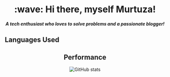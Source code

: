 <h1 align='center'> :wave: Hi there, myself Murtuza!</h1>
<h4 align='center'><i>A tech enthusiast who loves to solve problems and a passionate blogger!</i></h4>


## Languages Used

<center [![Top Langs](https://github-readme-stats.vercel.app/api/top-langs/?username=murtuzaalisurti)](https://github.com/murtuzaalisurti) />


## Performance

![GitHub stats](https://github-readme-stats.vercel.app/api?username=murtuzaalisurti&show_icons=true)  


